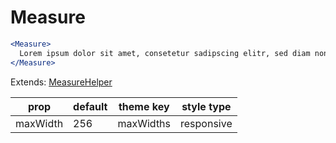 # Measure

```.jsx
<Measure>
  Lorem ipsum dolor sit amet, consetetur sadipscing elitr, sed diam nonumy eirmod tempor invidunt ut labore et dolore magna aliquyam erat, sed diam voluptua. At vero eos et accusam et justo duo dolores et ea rebum. Stet clita kasd gubergren, no sea takimata sanctus est Lorem ipsum dolor sit amet.
</Measure>

```



Extends: [MeasureHelper](/components/MeasureHelper)

prop | default | theme key | style type
---|---|---|---
maxWidth | 256 | maxWidths | responsive